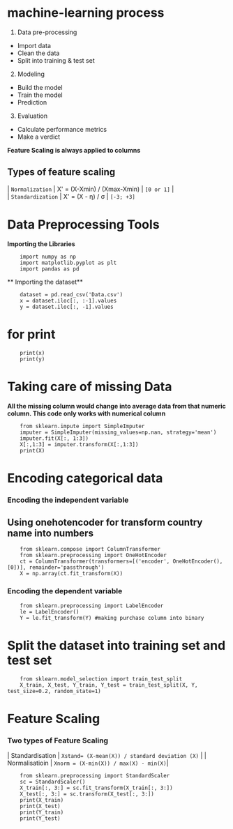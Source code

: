 # machine-learning process

1. Data pre-processing

- Import data
- Clean the data
- Split into training & test set

2. Modeling

- Build the model
- Train the model
- Prediction

3. Evaluation

- Calculate performance metrics
- Make a verdict

**Feature Scaling is always applied to columns** <br>

## Types of feature scaling <br>

| `Normalization` | X' = (X-Xmin) / (Xmax-Xmin) | `[0 or 1]` | <br>
| `Standardization` | X' = (X - η) / σ | `[-3; +3]`

# Data Preprocessing Tools

**Importing the Libraries**

```
	import numpy as np
 	import matplotlib.pyplot as plt
 	import pandas as pd
```

** Importing the dataset**

```
	dataset = pd.read_csv('Data.csv')
	x = dataset.iloc[:, :-1].values
	y = dataset.iloc[:, -1].values
```

# for print

```
	print(x)
	print(y)
```

# Taking care of missing Data

**All the missing column would change into average data from that numeric column. This code only works with numerical column**

```
	from sklearn.impute import SimpleImputer
	imputer = SimpleImputer(missing_values=np.nan, strategy='mean')
	imputer.fit(X[:, 1:3])
	X[:,1:3] = imputer.transform(X[:,1:3])
	print(X)
```

# Encoding categorical data

### Encoding the independent variable

## Using onehotencoder for transform country name into numbers

```
	from sklearn.compose import ColumnTransformer
	from sklearn.preprocessing import OneHotEncoder
	ct = ColumnTransformer(transformers=[('encoder', OneHotEncoder(), [0])], remainder='passthrough')
	X = np.array(ct.fit_transform(X))

```

### Encoding the dependent variable

```
	from sklearn.preprocessing import LabelEncoder
	le = LabelEncoder()
	Y = le.fit_transform(Y) #making purchase column into binary
```

# Split the dataset into training set and test set

```
	from sklearn.model_selection import train_test_split
	X_train, X_test, Y_train, Y_test = train_test_split(X, Y, test_size=0.2, random_state=1)
```

# Feature Scaling

### Two types of Feature Scaling

| Standardisation | `Xstand= (X-mean(X)) / standard deviation (X)` |
| Normalisatioin | `Xnorm = (X-min(X)) / max(X) - min(X)`|

```
	from sklearn.preprocessing import StandardScaler
	sc = StandardScaler()
	X_train[:, 3:] = sc.fit_transform(X_train[:, 3:])
	X_test[:, 3:] = sc.transform(X_test[:, 3:])
	print(X_train)
	print(X_test)
	print(Y_train)
	print(Y_test)
```
